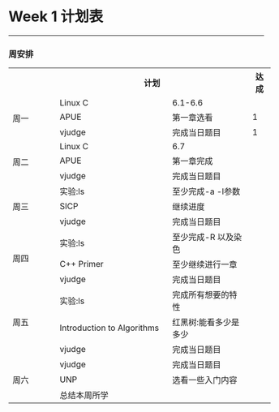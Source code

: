 # Week 1 计划表
----------------------
### 周安排
<table style="undefined;table-layout: fixed; width: 517px"><colgroup><col style="width: 93.002404px"><col style="width: 222.002404px"><col style="width: 158.002404px"><col style="width: 44.002404px"></colgroup><tr><th></th><th colspan="2">计划</th><th>达成</th></tr><tr><td rowspan="3">周一</td><td>Linux C</td><td>6.1-6.6</td><td></td></tr><tr><td>APUE</td><td>第一章选看</td><td>1</td></tr><tr><td>vjudge</td><td>完成当日题目</td><td>1</td></tr><tr><td rowspan="3">周二</td><td>Linux C</td><td>6.7</td><td></td></tr><tr><td>APUE</td><td>第一章完成</td><td></td></tr><tr><td>vjudge</td><td>完成当日题目</td><td></td></tr><tr><td rowspan="3">周三</td><td>实验:ls</td><td>至少完成-a -l参数</td><td></td></tr><tr><td>SICP</td><td>继续进度</td><td></td></tr><tr><td>vjudge</td><td>完成当日题目</td><td></td></tr><tr><td rowspan="3">周四</td><td>实验:ls</td><td>至少完成-R 以及染色</td><td></td></tr><tr><td>C++ Primer</td><td>至少继续进行一章</td><td></td></tr><tr><td>vjudge</td><td>完成当日题目</td><td></td></tr><tr><td rowspan="3">周五</td><td>实验:ls</td><td>完成所有想要的特性</td><td></td></tr><tr><td>Introduction to Algorithms</td><td>红黑树:能看多少是多少</td><td></td></tr><tr><td>vjudge</td><td>完成当日题目</td><td></td></tr><tr><td rowspan="3">周六</td><td>vjudge</td><td>完成当日题目</td><td></td></tr><tr><td>UNP</td><td>选看一些入门内容</td><td></td></tr><tr><td colspan="2">总结本周所学</td><td></td></tr></table>